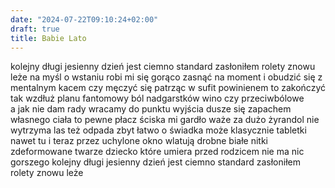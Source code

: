```yaml
---
date: "2024-07-22T09:10:24+02:00"
draft: true
title: Babie Lato
---
```


kolejny długi jesienny dzień jest ciemno standard zasłoniłem rolety
znowu leże na myśl o wstaniu robi mi się gorąco zasnąć na moment i
obudzić się z mentalnym kacem czy męczyć się patrząc w sufit powinienem
to zakończyć tak wzdłuż planu fantomowy ból nadgarstków wino czy
przeciwbólowe  
a jak nie dam rady wracamy do punktu wyjścia dusze się zapachem własnego
ciała to pewne płacz ściska mi gardło waże za dużo żyrandol nie wytrzyma
las też odpada zbyt łatwo o świadka może klasycznie tabletki nawet tu i
teraz przez uchylone okno wlatują drobne białe nitki zdeformowane twarze
dziecko które umiera przed rodzicem nie ma nic gorszego kolejny długi
jesienny dzień jest ciemno standard zasłoniłem rolety znowu leże
